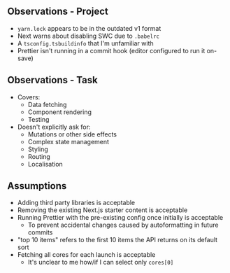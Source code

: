 ## Observations - Project

- `yarn.lock` appears to be in the outdated v1 format
- Next warns about disabling SWC due to `.babelrc`
- A `tsconfig.tsbuildinfo` that I'm unfamiliar with
- Prettier isn't running in a commit hook (editor configured to run it on-save)

## Observations - Task

- Covers:
  - Data fetching
  - Component rendering
  - Testing
- Doesn't explicitly ask for:
  - Mutations or other side effects
  - Complex state management
  - Styling
  - Routing
  - Localisation

## Assumptions

- Adding third party libraries is acceptable
- Removing the existing Next.js starter content is acceptable
- Running Prettier with the pre-existing config once initially is acceptable
  - To prevent accidental changes caused by autoformatting in future commits
- "top 10 items" refers to the first 10 items the API returns on its default sort
- Fetching all cores for each launch is acceptable
  - It's unclear to me how/if I can select only `cores[0]`
